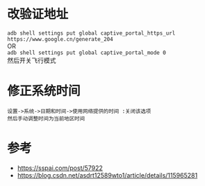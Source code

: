 # 改验证地址
`adb shell settings put global captive_portal_https_url https://www.google.cn/generate_204` \
OR  
`adb shell settings put global captive_portal_mode 0`  
然后开关飞行模式
# 修正系统时间
```
设置->系统->日期和时间->使用网络提供的时间 :关闭该选项
然后手动调整时间为当前地区时间
```
# 参考
- https://sspai.com/post/57922
- https://blog.csdn.net/asdrt12589wto1/article/details/115965281
